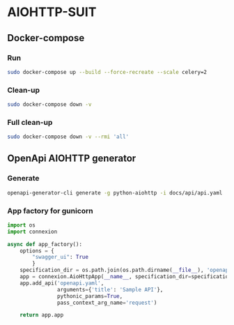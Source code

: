 # AIOHTTP-SUIT

## Docker-compose

### Run
```bash
sudo docker-compose up --build --force-recreate --scale celery=2
```

### Clean-up
```bash
sudo docker-compose down -v
```

### Full clean-up
```bash
sudo docker-compose down -v --rmi 'all'
```

##  OpenApi AIOHTTP generator

### Generate
```bash
openapi-generator-cli generate -g python-aiohttp -i docs/api/api.yaml  -o generated
```

### App factory for gunicorn
```python
import os
import connexion

async def app_factory():
    options = {
        "swagger_ui": True
        }
    specification_dir = os.path.join(os.path.dirname(__file__), 'openapi')
    app = connexion.AioHttpApp(__name__, specification_dir=specification_dir, options=options)
    app.add_api('openapi.yaml',
                arguments={'title': 'Sample API'},
                pythonic_params=True,
                pass_context_arg_name='request')

    return app.app
```
